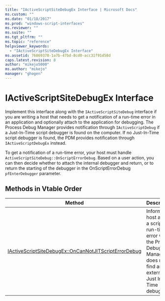 ```yaml
---
title: "IActiveScriptSiteDebugEx Interface | Microsoft Docs"
ms.custom: ""
ms.date: "01/18/2017"
ms.prod: "windows-script-interfaces"
ms.reviewer: ""
ms.suite: ""
ms.tgt_pltfrm: ""
ms.topic: "reference"
helpviewer_keywords:
  - "IActiveScriptSiteDebugEx Interface"
ms.assetid: 76869378-1a7b-47bd-8cd0-acc31f91d58d
caps.latest.revision: 8
author: "mikejo5000"
ms.author: "mikejo"
manager: "ghogen"
---
```

# IActiveScriptSiteDebugEx Interface

Implement this interface along with the `IActiveScriptSiteDebug` interface if you are writing a host that needs to get a notification of a run-time error in an application and optionally attach to the application for debugging. The Process Debug Manager provides notification through `IActiveScriptDebug` if a Just-In-Time script debugger is found on the computer. If no Just-In-Time script debugger is found, the PDM provides notification through `IActiveScriptDebugEx` instead.

To get a notification of a run-time error, your host must handle `ActiveScriptSiteDebug::OnScriptErrorDebug`. Based on a user action, you can then decide whether to attach the internal debugger and return, or to return the starting of the debugger in the OnScriptErrorDebug `pfEnterDebugger` parameter.

## Methods in Vtable Order

|Method|Description|
|------------|-----------------|
|[IActiveScriptSiteDebugEx::OnCanNotJITScriptErrorDebug](../../winscript/reference/iactivescriptsitedebugex-oncannotjitscripterrordebug.md)|Informs the host about a script run-time error when the Process Debug Manager does not find an external Just In Time debugger.|